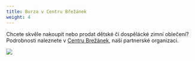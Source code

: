 ```yaml
---
title: Burza v Centru Břežánek
weight: 4
---
```

Chcete skvěle nakoupit nebo prodat dětské či dospělácké zimní oblečení? Podrobnosti naleznete v [Centru Brežánek](https://www.brezanek.cz/akce/), naší partnerské organizaci.

![](/images/uploads/baner_burza-1-.jpg)